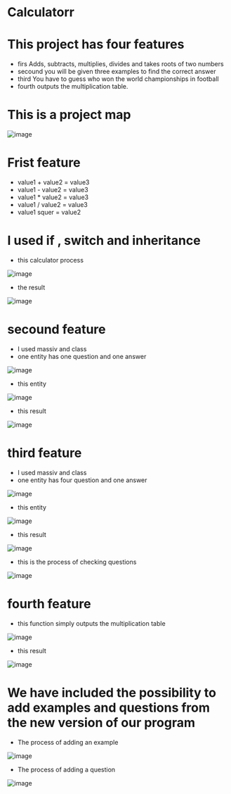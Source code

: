 # Calculatorr
# This project has four features
+ firs Adds, subtracts, multiplies, divides and takes roots of two numbers
+ secound you will be given three examples to find the correct answer
+ third You have to guess who won the world championships in football
+ fourth outputs the multiplication table.
# This is a project map

![image](https://github.com/Abdulloh8/Calculatorr/assets/124783813/1b8ca6ec-d9de-4647-b4ff-e5d13cf5e738)



# Frist feature 
+ value1 + value2 = value3 
+ value1 - value2 = value3 
+ value1 * value2 = value3 
+ value1 / value2 = value3 
+ value1  squer = value2

# I used if , switch and inheritance 
+ this calculator process

![image](https://github.com/Abdulloh8/Calculatorr/assets/124783813/114e256f-e6d7-4e75-80a6-d7276d6fd1bc)
+ the result
 
![image](https://github.com/Abdulloh8/Calculatorr/assets/124783813/09fadb08-5556-4b20-971d-3803398859b9)

# secound feature 
+ I used massiv and class
+ one entity has one question and one answer

![image](https://github.com/Abdulloh8/Calculatorr/assets/124783813/323044d9-7659-4a50-8c4b-8b59ca89c7b0)
+ this entity

![image](https://github.com/Abdulloh8/Calculatorr/assets/124783813/a94a8636-098b-46cf-8443-6ee8efefd018)
+ this result

![image](https://github.com/Abdulloh8/Calculatorr/assets/124783813/83be76fd-78b9-49b8-9c11-6552d512f3cf)

# third feature 
+ I used massiv and class
+ one entity has four question and one answer
  
![image](https://github.com/Abdulloh8/Calculatorr/assets/124783813/a8990edd-7468-4d2c-9fcc-91ec74155b06)
+ this entity

 ![image](https://github.com/Abdulloh8/Calculatorr/assets/124783813/e3da9974-5958-4d26-b0c5-d31128b08662)

 + this result

![image](https://github.com/Abdulloh8/Calculatorr/assets/124783813/ae927a0a-356d-465b-a0e5-e0128112c8eb)

+ this is the process of checking questions

![image](https://github.com/Abdulloh8/Calculatorr/assets/124783813/c9c874d0-20d7-4345-8fe1-ec53dd125efb)

# fourth feature 
+ this function simply outputs the multiplication table

![image](https://github.com/Abdulloh8/Calculatorr/assets/124783813/e961e926-407f-42a1-a973-8c864370e641)

+ this result

![image](https://github.com/Abdulloh8/Calculatorr/assets/124783813/91d7bfd1-2828-498f-904a-44d11a616507)

# We have included the possibility to add examples and questions from the new version of our program

+ The process of adding an example

![image](https://github.com/Abdulloh8/Calculatorr/assets/124783813/ac41a7ff-fb6e-4cd3-bb73-625d2dc0f00c)

+ The process of adding a question

![image](https://github.com/Abdulloh8/Calculatorr/assets/124783813/fbe52bf5-474b-438a-9f20-d35f6b7ac9d5)






 







